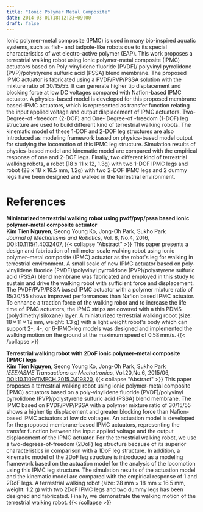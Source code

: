 ```yaml
---
title: "Ionic Polymer Metal Composite"
date: 2014-03-01T18:12:33+09:00
draft: false
---
```


Ionic polymer-metal composite (IPMC) is used in many bio-inspired aquatic systems, such as fish- and tadpole-like robots due to its special characteristics of wet electro-active polymer (EAP). This work proposes a terrestrial walking robot using Ionic polymer-metal composite (IPMC) actuators based on Poly-vinylidene fluoride (PVDF)/ polyvinyl pyrrolidone (PVP)/polystyrene sulfuric acid (PSSA) blend membrane. The proposed IPMC actuator is fabricated using a PVDF/PVP/PSSA solution with the mixture ratio of 30/15/55. It can generate higher tip displacement and blocking force at low DC voltages compared with Nafion-based IPMC actuator. A physics-based model is developed for this proposed membrane based-IPMC actuators, which is represented as transfer function relating the input applied voltage and output displacement of IPMC actuators. Two-Degree-of -freedom (2-DOF) and One- Degree-of -freedom (1-DOF) leg structure are used to build different kind of terrestrial walking robots. The kinematic model of these 1-DOF and 2-DOF leg structures are also introduced as modeling framework based on physics-based model output for studying the locomotion of this IPMC leg structure. Simulation results of physics-based model and kinematic model are compared with the empirical response of one and 2-DOF legs. Finally, two different kind of terrestrial walking robots, a robot (18 x 11 x 12, 1.3g) with two 1-DOF IPMC legs and robot (28 x 18 x 16.5 mm, 1.2g) with two 2-DOF IPMC legs and 2 dummy legs have been designed and walked in the terrestrial environment.  


# References  
**Miniaturized terrestrial walking robot using pvdf/pvp/pssa based ionic polymer–metal composite actuator**  
**Kim Tien Nguyen**, Seong Young Ko, Jong-Oh Park, Sukho Park  
*Journal of Mechanisms and Robotics*, Vol. 8, No.4, 2016,
[DOI:10.1115/1.4032407](https://asmedigitalcollection.asme.org/mechanismsrobotics/article-abstract/8/4/041006/384197),
{{< collapse "Abstract"  >}}
  This paper presents a design and fabrication of millimeter scale walking robot using ionic polymer–metal composite (IPMC) actuator as the robot's leg for walking in terrestrial environment. A small scale of new IPMC actuator based on poly-vinylidene fluoride (PVDF)/polyvinyl pyrrolidone (PVP)/polystyrene sulfuric acid (PSSA) blend membrane was fabricated and employed in this study to sustain and drive the walking robot with sufficient force and displacement. The PVDF/PVP/PSSA based IPMC actuator with a polymer mixture ratio of 15/30/55 shows improved performances than Nafion based IPMC actuator. To enhance a traction force of the walking robot and to increase the life time of IPMC actuators, the IPMC strips are covered with a thin PDMS (polydimethylsiloxane) layer. A miniaturized terrestrial walking robot (size: 18 × 11 × 12 mm, weight: 1.3 g) with a light weight robot's body which can support 2-, 4-, or 6-IPMC-leg models was designed and implemented the walking motion on the ground at the maximum speed of 0.58 mm/s.
{{< /collapse >}}

**Terrestrial walking robot with 2DoF ionic polymer–metal composite (IPMC) legs**  
**Kim Tien Nguyen**, Seong Young Ko, Jong-Oh Park, Sukho Park  
*IEEE/ASME Transactions on Mechatronics*, Vol.20,No.6, 2015/06,
[DOI:10.1109/TMECH.2015.2419820](https://ieeexplore.ieee.org/abstract/document/7120155/),
{{< collapse "Abstract"  >}}
  This paper proposes a terrestrial walking robot using ionic polymer-metal composite (IPMC) actuators based on a poly-vinylidene fluoride (PVDF)/polyvinyl pyrrolidone (PVP)/polystyrene sulfuric acid (PSSA) blend membrane. The IPMC based on PVDF/PVP/PSSA with a polymer mixture ratio of 30/15/55 shows a higher tip displacement and greater blocking force than Nafion-based IPMC actuators at low dc voltages. An actuation model is developed for the proposed membrane-based IPMC actuators, representing the transfer function between the input applied voltage and the output displacement of the IPMC actuator. For the terrestrial walking robot, we use a two-degrees-of-freedom (2DoF) leg structure because of its superior characteristics in comparison with a 1DoF leg structure. In addition, a kinematic model of the 2DoF leg structure is introduced as a modeling framework based on the actuation model for the analysis of the locomotion using this IPMC leg structure. The simulation results of the actuation model and the kinematic model are compared with the empirical response of 1 and 2DoF legs. A terrestrial walking robot (size: 28 mm × 18 mm × 16.5 mm, weight: 1.2 g) with two 2DoF IPMC legs and two dummy legs has been designed and fabricated. Finally, we demonstrate the walking motion of the terrestrial walking robot.
{{< /collapse >}}
